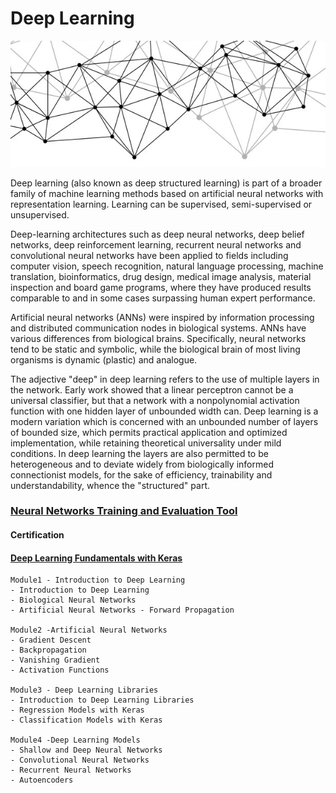 # Deep Learning

![alt text](https://github.com/CatalaniCD/machine_learning/blob/main/deep_logo.png)

Deep learning (also known as deep structured learning) is part of a broader family of machine learning methods based on artificial neural networks with representation learning. Learning can be supervised, semi-supervised or unsupervised.

Deep-learning architectures such as deep neural networks, deep belief networks, deep reinforcement learning, recurrent neural networks and convolutional neural networks have been applied to fields including computer vision, speech recognition, natural language processing, machine translation, bioinformatics, drug design, medical image analysis, material inspection and board game programs, where they have produced results comparable to and in some cases surpassing human expert performance.

Artificial neural networks (ANNs) were inspired by information processing and distributed communication nodes in biological systems. ANNs have various differences from biological brains. Specifically, neural networks tend to be static and symbolic, while the biological brain of most living organisms is dynamic (plastic) and analogue.

The adjective "deep" in deep learning refers to the use of multiple layers in the network. Early work showed that a linear perceptron cannot be a universal classifier, but that a network with a nonpolynomial activation function with one hidden layer of unbounded width can. Deep learning is a modern variation which is concerned with an unbounded number of layers of bounded size, which permits practical application and optimized implementation, while retaining theoretical universality under mild conditions. In deep learning the layers are also permitted to be heterogeneous and to deviate widely from biologically informed connectionist models, for the sake of efficiency, trainability and understandability, whence the "structured" part.


### [Neural Networks Training and Evaluation Tool](https://github.com/CatalaniCD/machine_learning/blob/main/neural_network_keras.py)

#### Certification 

#### [Deep Learning Fundamentals with Keras](https://courses.edx.org/certificates/cab03b2677004102b55f5e380524b8a6)


    Module1 - Introduction to Deep Learning
    - Introduction to Deep Learning
    - Biological Neural Networks
    - Artificial Neural Networks - Forward Propagation

    Module2 -Artificial Neural Networks
    - Gradient Descent
    - Backpropagation
    - Vanishing Gradient
    - Activation Functions

    Module3 - Deep Learning Libraries
    - Introduction to Deep Learning Libraries
    - Regression Models with Keras
    - Classification Models with Keras

    Module4 -Deep Learning Models
    - Shallow and Deep Neural Networks
    - Convolutional Neural Networks
    - Recurrent Neural Networks
    - Autoencoders
